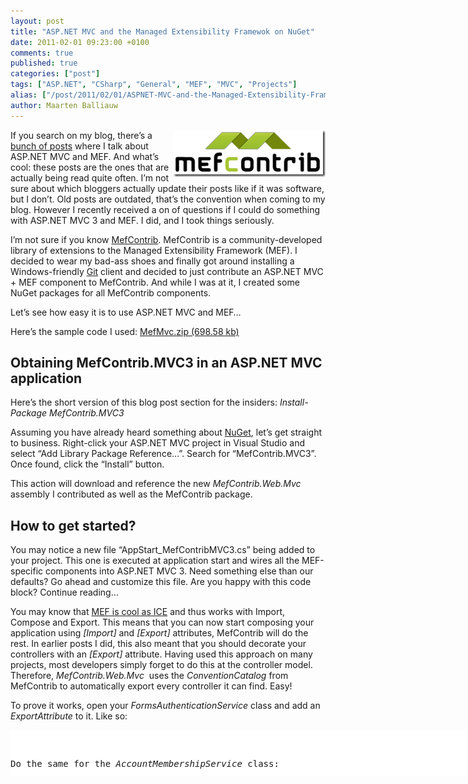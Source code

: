 ```yaml
---
layout: post
title: "ASP.NET MVC and the Managed Extensibility Framewok on NuGet"
date: 2011-02-01 09:23:00 +0100
comments: true
published: true
categories: ["post"]
tags: ["ASP.NET", "CSharp", "General", "MEF", "MVC", "Projects"]
alias: ["/post/2011/02/01/ASPNET-MVC-and-the-Managed-Extensibility-Framewok-on-NuGet.aspx", "/post/2011/02/01/aspnet-mvc-and-the-managed-extensibility-framewok-on-nuget.aspx"]
author: Maarten Balliauw
---
```

<p><a href="/images/image_101.png"><img style="background-image: none; border-bottom: 0px; border-left: 0px; margin: 0px 0px 5px 5px; padding-left: 0px; padding-right: 0px; display: inline; float: right; border-top: 0px; border-right: 0px; padding-top: 0px" title="image" src="/images/image_thumb_71.png" border="0" alt="image" width="244" height="75" align="right" /></a>If you search on my blog, there&rsquo;s a <a href="/search.aspx?q=mef">bunch of posts</a> where I talk about ASP.NET MVC and MEF. And what&rsquo;s cool: these posts are the ones that are actually being read quite often. I&rsquo;m not sure about which bloggers actually update their posts like if it was software, but I don&rsquo;t. Old posts are outdated, that&rsquo;s the convention when coming to my blog. However I recently received a on of questions if I could do something with ASP.NET MVC 3 and MEF. I did, and I took things seriously.</p>
<p>I&rsquo;m not sure if you know <a href="http://mefcontrib.codeplex.com/">MefContrib</a>. MefContrib is a community-developed library of extensions to the Managed Extensibility Framework (MEF). I decided to wear my bad-ass shoes and finally got around installing a Windows-friendly <a href="http://www.github.com/">Git</a> client and decided to just contribute an ASP.NET MVC + MEF component to MefContrib. And while I was at it, I created some NuGet packages for all MefContrib components.</p>
<p>Let&rsquo;s see how easy it is to use ASP.NET MVC and MEF&hellip;</p>
<p>Here&rsquo;s the sample code I used: <a href="/files/2011/1/MefMvc.zip">MefMvc.zip (698.58 kb)</a></p>
<h2>Obtaining MefContrib.MVC3 in an ASP.NET MVC application</h2>
<p>Here&rsquo;s the short version of this blog post section for the insiders: <em>Install-Package MefContrib.MVC3</em></p>
<p>Assuming you have already heard something about <a href="http://www.nuget.org">NuGet</a>, let&rsquo;s get straight to business. Right-click your ASP.NET MVC project in Visual Studio and select &ldquo;Add Library Package Reference&hellip;&rdquo;. Search for &ldquo;MefContrib.MVC3&rdquo;. Once found, click the &ldquo;Install&rdquo; button.</p>
<p>This action will download and reference the new <em>MefContrib.Web.Mvc</em> assembly I contributed as well as the MefContrib package.</p>
<h2>How to get started?</h2>
<p>You may notice a new file &ldquo;AppStart_MefContribMVC3.cs&rdquo; being added to your project. This one is executed at application start and wires all the MEF-specific components into ASP.NET MVC 3. Need something else than our defaults? Go ahead and customize this file. Are you happy with this code block? Continue reading&hellip;</p>
<p>You may know that <a href="/post/2010/03/04/MEF-will-not-get-easier-its-cool-as-ICE.aspx">MEF is cool as ICE</a> and thus works with Import, Compose and Export. This means that you can now start composing your application using <em>[Import]</em> and<em> [Export]</em> attributes, MefContrib will do the rest. In earlier posts I did, this also meant that you should decorate your controllers with an <em>[Export]</em> attribute. Having used this approach on many projects, most developers simply forget to do this at the controller model. Therefore, <em>MefContrib.Web.Mvc</em>&nbsp; uses the <em>ConventionCatalog</em> from MefContrib to automatically export every controller it can find. Easy!</p>
<p>To prove it works, open your <em>FormsAuthenticationService</em> class and add an <em>ExportAttribute</em> to it. Like so:</p>
<div id="scid:9D7513F9-C04C-4721-824A-2B34F0212519:5268bcf6-43a6-4ddc-9fc2-4a9fdb395313" class="wlWriterEditableSmartContent" style="padding-bottom: 0px; margin: 0px; padding-left: 0px; padding-right: 0px; display: inline; float: none; padding-top: 0px">
<pre style="background-color: white; width: 742px; height: 74px; overflow: auto;"><div><!--

Code highlighting produced by Actipro CodeHighlighter (freeware)
http://www.CodeHighlighter.com/

--><span style="color: #008080;">1</span> <span style="color: #000000;">[Export(</span><span style="color: #0000FF;">typeof</span><span style="color: #000000;">(IFormsAuthenticationService))]
</span><span style="color: #008080;">2</span> <span style="color: #0000FF;">public</span><span style="color: #000000;"> </span><span style="color: #0000FF;">class</span><span style="color: #000000;"> FormsAuthenticationService : IFormsAuthenticationService
</span><span style="color: #008080;">3</span> <span style="color: #000000;">{
</span><span style="color: #008080;">4</span> <span style="color: #000000;">    </span><span style="color: #008000;">//</span><span style="color: #008000;"> ...</span><span style="color: #008000;">
</span><span style="color: #008080;">5</span> <span style="color: #000000;">}</span></div></pre>
<!-- Code inserted with Steve Dunn's Windows Live Writer Code Formatter Plugin.  http://dunnhq.com --></div>
<p>Do the same for the <em>AccountMembershipService</em> class:</p>
<div id="scid:9D7513F9-C04C-4721-824A-2B34F0212519:a012fdc2-aa58-44b7-b609-1a4f99bc6089" class="wlWriterEditableSmartContent" style="padding-bottom: 0px; margin: 0px; padding-left: 0px; padding-right: 0px; display: inline; float: none; padding-top: 0px">
<pre style="background-color: white; width: 742px; height: 77px; overflow: auto;"><div><!--

Code highlighting produced by Actipro CodeHighlighter (freeware)
http://www.CodeHighlighter.com/

--><span style="color: #008080;">1</span> <span style="color: #000000;">[Export(</span><span style="color: #0000FF;">typeof</span><span style="color: #000000;">(IMembershipService))]
</span><span style="color: #008080;">2</span> <span style="color: #0000FF;">public</span><span style="color: #000000;"> </span><span style="color: #0000FF;">class</span><span style="color: #000000;"> AccountMembershipService : IMembershipService
</span><span style="color: #008080;">3</span> <span style="color: #000000;">{
</span><span style="color: #008080;">4</span> <span style="color: #000000;">    </span><span style="color: #008000;">//</span><span style="color: #008000;"> ...</span><span style="color: #008000;">
</span><span style="color: #008080;">5</span> <span style="color: #000000;">}</span></div></pre>
<!-- Code inserted with Steve Dunn's Windows Live Writer Code Formatter Plugin.  http://dunnhq.com --></div>
<p>Now open up the <em>AccountController</em> and lose the <em>Initialize</em> method. Yes, just delete it! We&rsquo;ll tell MEF to resolve the <em>IFormsAuthenticationService </em>and <em>IMembershipService</em>. You can even choose how you do it. Option one is to add properties for both and add an <em>ImportAttribute</em> there:</p>
<div id="scid:9D7513F9-C04C-4721-824A-2B34F0212519:75c7a8eb-bbd8-405a-ad57-feb43a193056" class="wlWriterEditableSmartContent" style="padding-bottom: 0px; margin: 0px; padding-left: 0px; padding-right: 0px; display: inline; float: none; padding-top: 0px">
<pre style="background-color: white; width: 742px; height: 150px; overflow: auto;"><div><!--

Code highlighting produced by Actipro CodeHighlighter (freeware)
http://www.CodeHighlighter.com/

--><span style="color: #008080;"> 1</span> <span style="color: #0000FF;">public</span><span style="color: #000000;"> </span><span style="color: #0000FF;">class</span><span style="color: #000000;"> AccountController : Controller
</span><span style="color: #008080;"> 2</span> <span style="color: #000000;">{
</span><span style="color: #008080;"> 3</span> <span style="color: #000000;">    [Import]
</span><span style="color: #008080;"> 4</span> <span style="color: #000000;">    </span><span style="color: #0000FF;">public</span><span style="color: #000000;"> IFormsAuthenticationService FormsService { </span><span style="color: #0000FF;">get</span><span style="color: #000000;">; </span><span style="color: #0000FF;">set</span><span style="color: #000000;">; }
</span><span style="color: #008080;"> 5</span> <span style="color: #000000;">
</span><span style="color: #008080;"> 6</span> <span style="color: #000000;">    [Import]
</span><span style="color: #008080;"> 7</span> <span style="color: #000000;">    </span><span style="color: #0000FF;">public</span><span style="color: #000000;"> IMembershipService MembershipService { </span><span style="color: #0000FF;">get</span><span style="color: #000000;">; </span><span style="color: #0000FF;">set</span><span style="color: #000000;">; }
</span><span style="color: #008080;"> 8</span> <span style="color: #000000;">    
</span><span style="color: #008080;"> 9</span> <span style="color: #000000;">    </span><span style="color: #008000;">//</span><span style="color: #008000;"> ...</span><span style="color: #008000;">
</span><span style="color: #008080;">10</span> <span style="color: #000000;">}</span></div></pre>
<!-- Code inserted with Steve Dunn's Windows Live Writer Code Formatter Plugin.  http://dunnhq.com --></div>
<p>The other option is to use an <em>ImportingConstructor</em>:</p>
<div id="scid:9D7513F9-C04C-4721-824A-2B34F0212519:f38c147d-8771-4905-bbf0-671fd156c3d3" class="wlWriterEditableSmartContent" style="padding-bottom: 0px; margin: 0px; padding-left: 0px; padding-right: 0px; display: inline; float: none; padding-top: 0px">
<pre style="background-color: white; width: 742px; height: 211px; overflow: auto;"><div><!--

Code highlighting produced by Actipro CodeHighlighter (freeware)
http://www.CodeHighlighter.com/

--><span style="color: #008080;"> 1</span> <span style="color: #0000FF;">public</span><span style="color: #000000;"> </span><span style="color: #0000FF;">class</span><span style="color: #000000;"> AccountController : Controller
</span><span style="color: #008080;"> 2</span> <span style="color: #000000;">{
</span><span style="color: #008080;"> 3</span> <span style="color: #000000;">    </span><span style="color: #0000FF;">public</span><span style="color: #000000;"> IFormsAuthenticationService FormsService { </span><span style="color: #0000FF;">get</span><span style="color: #000000;">; </span><span style="color: #0000FF;">set</span><span style="color: #000000;">; }
</span><span style="color: #008080;"> 4</span> <span style="color: #000000;">    </span><span style="color: #0000FF;">public</span><span style="color: #000000;"> IMembershipService MembershipService { </span><span style="color: #0000FF;">get</span><span style="color: #000000;">; </span><span style="color: #0000FF;">set</span><span style="color: #000000;">; }
</span><span style="color: #008080;"> 5</span> <span style="color: #000000;">
</span><span style="color: #008080;"> 6</span> <span style="color: #000000;">    [ImportingConstructor]
</span><span style="color: #008080;"> 7</span> <span style="color: #000000;">    </span><span style="color: #0000FF;">public</span><span style="color: #000000;"> AccountController(IFormsAuthenticationService formsService, IMembershipService membershipService)
</span><span style="color: #008080;"> 8</span> <span style="color: #000000;">    {
</span><span style="color: #008080;"> 9</span> <span style="color: #000000;">        FormsService </span><span style="color: #000000;">=</span><span style="color: #000000;"> formsService;
</span><span style="color: #008080;">10</span> <span style="color: #000000;">        MembershipService </span><span style="color: #000000;">=</span><span style="color: #000000;"> membershipService;
</span><span style="color: #008080;">11</span> <span style="color: #000000;">    }
</span><span style="color: #008080;">12</span> <span style="color: #000000;">}</span></div></pre>
<!-- Code inserted with Steve Dunn's Windows Live Writer Code Formatter Plugin.  http://dunnhq.com --></div>
<p>Now run your application, visit the <em>AccountController</em> and behold: dependencies have been automatically resolved.</p>
<h2>Conclusion</h2>
<p>There&rsquo;s two conclusions to make: MEF and ASP.NET MVC3 are now easier than ever and available through NuGet. Second: MefContrib is now also available on NuGet, featuring nifty additions like the <em>ConventionCatalog</em> and AOP-style interception.</p>
<p>Enjoy! Here&rsquo;s the sample code I used: <a href="/files/2011/1/MefMvc.zip">MefMvc.zip (698.58 kb)</a></p>
<p style="text-align: right;">Need&nbsp;<a href="http://www.networksolutions.com/domain-name-registration/index.jsp" target="_blank">domain registration</a>?</p>

{% include imported_disclaimer.html %}

